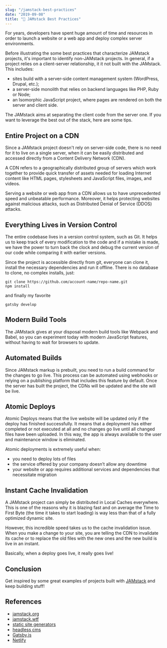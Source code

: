 ```yaml
---
slug: "/jamstack-best-practices"
date: "2019-09-08"
title: "🍯 JAMstack Best Practices"
---
```


For years, developers have spent huge amount of time and resources in order to launch a website or a web app and deploy complex server environments.

Before illustrating the some best practices that characterize JAMstack projects, it's important to identify non-JAMstack projects.
In general, if a project relies on a client-server relationship, it it not built with the JAMstack. This includes:
* sites build with a server-side content management system (WordPress, Drupal, etc.);
* a server-side monolith that relies on backend languages like PHP, Ruby or Node;
* an Isomorphic JavaScript project, where pages are rendered on both the server and client side.


The JAMstack aims at separating the client code from the server one. If you want to leverage the best out of the stack, here are some tips.


## Entire Project on a CDN

Since a JAMstack project doesn't rely on server-side code, there is no need for it to live on a single server, when it can be easily distributed and accessed directly from a Content Delivery Network (CDN).

A CDN refers to a geographically distributed group of servers which work together to provide quick transfer of assets needed for loading Internet content like HTML pages, stylesheets and JavaScript files, images, and videos.

Serving a website or web app from a CDN allows us to have unprecedented speed and unbeatable performance. Moreover, it helps protecting websites against malicious attacks, such as Distributed Denial of Service (DDOS) attacks.


## Everything Lives in Version Control

The entire codebase lives in a version control system, such as Git. It helps us to keep track of every modification to the code and if a mistake is made, we have the power to turn back the clock and debug the current version of our code while comparing it with earlier versions.

Since the project is accessible directly from git, everyone can clone it, install the necessary dependencies and run it offline. 
There is no database to clone, no complex installs, just:

```
git clone https://github.com/account-name/repo-name.git
npm install
```

and finally my favorite

```
gatsby develop
```


## Modern Build Tools

The JAMstack gives at your disposal modern build tools like Webpack and Babel, so you can experiment today with modern JavaScript features, without having to wait for browsers to update.


## Automated Builds

Since JAMstack markup is prebuilt, you need to run a build command for the changes to go live.
This process can be automated using webhooks or relying on a publishing platform that includes this feature by default.
Once the server has built the project, the CDNs will be updated and the site will be live.


## Atomic Deploys

Atomic Deploys means that the live website will be updated only if the deploy has finished successfully.
It means that a deployment has either completed or not executed at all and no changes go live until all changed files have been uploaded.
In this way, the app is always available to the user and maintenance window is eliminated.

Atomic deployments is extremely useful when:
- you need to deploy lots of files
- the service offered by your company doesn’t allow any downtime
- your website or app requires additional services and dependencies that necessitate migration


## Instant Cache Invalidation

A JAMstack project can simply be distributed in Local Caches everywhere.
This is one of the reasons why it is blazing fast and on average the Time to First Byte (the time it takes to start loading) is way less than that of a fully optimized dynamic site.

However, this incredible speed takes us to the cache invalidation issue.
When you make a change to your site, you are telling the CDN to invalidate its cache or to replace the old files with the new ones and the new build is live in an instant.

Basically, when a deploy goes live, it really goes live!


<!-- ## Typical JAMstack workflow

Here is an ideal JAMstack workflow following all the best practices described above.

![jamstack-best-practices](jamstack-best-practices.png) -->


## Conclusion

Get inspired by some great examples of projects built with [JAMstack](https://jamstack.org/examples/) and keep building stuff!


## References

* [jamstack.org](https://jamstack.org/)
* [jamstack.wtf](https://jamstack.wtf/)
* [static site generators](https://www.staticgen.com)
* [headless cms](https://headlesscms.org/)
* [Gatsby.js](https://www.gatsbyjs.org/)
* [Netlify](https://www.netlify.com/)
